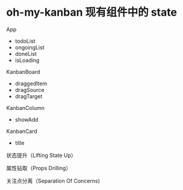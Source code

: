 # oh-my-kanban 现有组件中的 state

App

- todoList
- ongoingList
- doneList
- isLoading

KanbanBoard

- draggedItem
- dragSource
- dragTarget

KanbanColumn

- showAdd

KanbanCard

- title

状态提升（Lifting State Up）

属性钻取（Props Drilling）

关注点分离（Separation Of Concerns)
